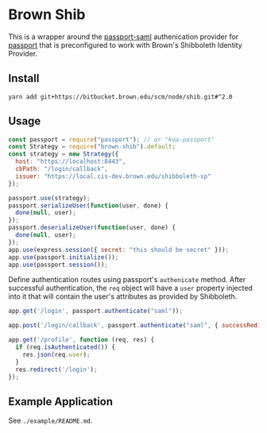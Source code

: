 # Brown Shib

This is a wrapper around the [passport-saml](https://www.npmjs.com/package/passport-saml) authenication provider for [passport](http://passportjs.org/) that is preconfigured to work with Brown's Shibboleth Identity Provider.

## Install

```
yarn add git+https://bitbucket.brown.edu/scm/node/shib.git#^2.0
```

## Usage

```javascript
const passport = require("passport"); // or "koa-passport"
const Strategy = require("brown-shib").default;
const strategy = new Strategy({
  host: "https://localhost:8443",
  cbPath: "/login/callback",
  issuer: "https://local.cis-dev.brown.edu/shibboleth-sp"
});

passport.use(strategy);
passport.serializeUser(function(user, done) {
  done(null, user);
});
passport.deserializeUser(function(user, done) {
  done(null, user);
});
app.use(express.session({ secret: "this should be secret" }));
app.use(passport.initialize());
app.use(passport.session());
```

Define authentication routes using passport's `authenicate` method. After successful authentication, the `req` object will have a `user` property injected into it that will contain the user's attributes as provided by Shibboleth.

```javascript
app.get('/login', passport.authenticate("saml"));

app.post('/login/callback', passport.authenticate("saml", { successRedirect: '/', failureRedirect: '/error' });

app.get('/profile', function (req, res) {
  if (req.isAuthenticated()) {
    res.json(req.user);
  }
  res.redirect('/login');
});
```

## Example Application

See `./example/README.md`.

